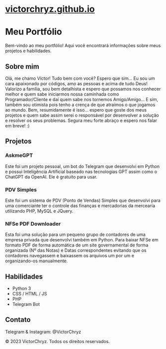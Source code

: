 # [victorchryz.github.io](https://victorchryz.github.io/)

# Meu Portfólio

Bem-vindo ao meu portfólio! Aqui você encontrará informações sobre meus projetos e habilidades.

## Sobre mim

Olá, me chamo Víctor! Tudo bem com você? Espero que sim... Eu sou um cara apaixonado por códigos, amo as pessoas e acima de tudo Deus! Valorizo a família, sou bem detalhista e espero que possamos nos conhecer melhor e quem sabe iniciarmos nossa caminhada como Programador/Cliente e daí quem sabe nos tornemos Amigo/Amigo... E sim, também sou otimista pois tenho a crença de que atraímos o que jogamos ao mundo. Bem, resumidamente é isso... espero que goste dos meus projetos e quem sabe assim serei o responsável por desenvolver a solução e resolver os seus problemas. Segura meu forte abraço e espero nos falar em breve! :)

## Projetos

### AskmeGPT

Este foi um projeto pessoal, um bot do Telegram que desenvolvi em Python e possui Inteligência Artificial baseado nas tecnologias GPT assim como o ChatGPT da OpenAI. Ele é gratuito para usar.

### PDV Simples

Este foi um sistema de PDV (Ponto de Vendas) Simples que desenvolvi para uma comerciante ter o controle das finanças e mercadorias da mercearia utilizando PHP, MySQL e JQuery.

### NFSe PDF Downloader

Esta foi uma solução para um pequeno grupo de contadores de uma empresa privada que desenvolvi também em Python. Para baixar NFSe em formato PDF de forma automática de um site governamental de forma organizada (Nº das Notas) e Datas correspondentes evitando que os contadores navegassem e baixassem os arquivos um por um e organizando-os manualmente.

## Habilidades

- Python 3
- CSS / HTML / JS
- PHP
- Telegram Bot

## Contato

Telegram & Instagram: @VictorChryz

© 2023 VictorChryz. Todos os direitos reservados.
